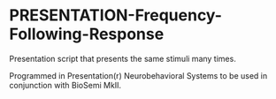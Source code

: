 # PRESENTATION-Frequency-Following-Response
Presentation script that presents the same stimuli many times.

Programmed in Presentation(r) Neurobehavioral Systems to be used in conjunction with BioSemi MkII. 
